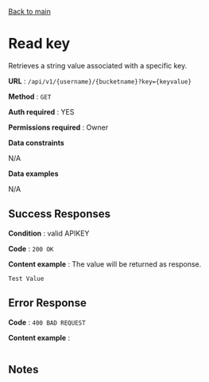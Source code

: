 [Back to main](../README.md)

# Read key

Retrieves a string value associated with a specific key.

**URL** : `/api/v1/{username}/{bucketname}?key={keyvalue}`

**Method** : `GET`

**Auth required** : YES

**Permissions required** : Owner

**Data constraints**

N/A

**Data examples**

N/A

## Success Responses

**Condition** : valid APIKEY

**Code** : `200 OK`

**Content example** : The value will be returned as response.

```
Test Value
```

## Error Response

**Code** : `400 BAD REQUEST`

**Content example** :

```
```

## Notes
